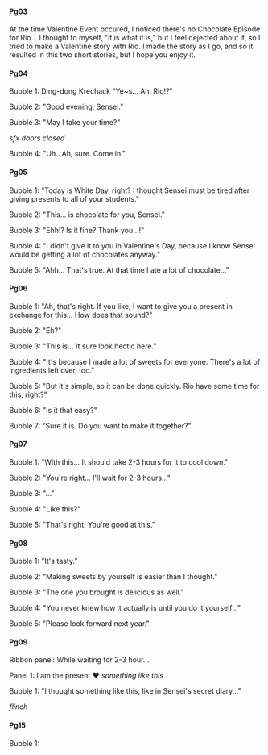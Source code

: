 #### Pg03

At the time Valentine Event occured, I noticed there's no Chocolate Episode for Rio...
I thought to myself, "it is what it is," but I feel dejected about it, so I tried to make a Valentine story with Rio.
I made the story as I go, and so it resulted in this two short stories, but I hope you enjoy it.

#### Pg04

Bubble 1:
Ding-dong
Krechack
"Ye~s... Ah.
Rio!?"

Bubble 2:
"Good evening, Sensei."

Bubble 3:
"May I take your time?"

*sfx doors closed*

Bubble 4:
"Uh.. Ah, sure. Come in."

#### Pg05

Bubble 1:
"Today is White Day, right?
I thought Sensei must be tired after giving presents to all of your students."

Bubble 2:
"This... is chocolate for you, Sensei."

Bubble 3:
"Ehh!? Is it fine?
Thank you...!"

Bubble 4:
"I didn't give it to you in Valentine's Day, because I know Sensei would be getting a lot of chocolates anyway."

Bubble 5:
"Ahh... That's true.
At that time I ate a lot of chocolate..."

#### Pg06

Bubble 1:
"Ah, that's right.
If you like, I want to give you a present in exchange for this...
How does that sound?"

Bubble 2:
"Eh?"

Bubble 3:
"This is...
It sure look hectic here."

Bubble 4:
"It's because I made a lot of sweets for everyone.
There's a lot of ingredients left over, too."

Bubble 5:
"But it's simple, so it can be done quickly.
Rio have some time for this, right?"

Bubble 6:
"Is it that easy?"

Bubble 7:
"Sure it is.
Do you want to make it together?"

#### Pg07

Bubble 1:
"With this...
It should take 2-3 hours for it to cool down."

Bubble 2:
"You're right...
I'll wait for 2-3 hours..."

Bubble 3:
"..."

Bubble 4:
"Like this?"

Bubble 5:
"That's right!
You're good at this."

#### Pg08

Bubble 1:
"It's tasty."

Bubble 2:
"Making sweets by yourself is easier than I thought."

Bubble 3:
"The one you brought is delicious as well."

Bubble 4:
"You never knew how it actually is until you do it yourself..."

Bubble 5:
"Please look forward next year."

#### Pg09

Ribbon panel:
While waiting for 2-3 hour...

Panel 1:
I am the present ♥
*something like this*

Bubble 1:
"I thought something like this, like in Sensei's secret diary..."

*flinch*

#### Pg15

Bubble 1:
